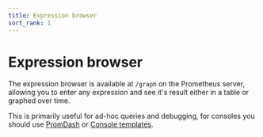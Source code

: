 ```yaml
---
title: Expression browser
sort_rank: 1
---
```


# Expression browser


The expression browser is available at `/graph` on the Prometheus server, allowing you to enter any expression and see it's result either in a table or graphed over time.

This is primarily useful for ad-hoc queries and debugging, for consoles you should use [PromDash](../promdash/) or [Console templates](../consoles/). 
